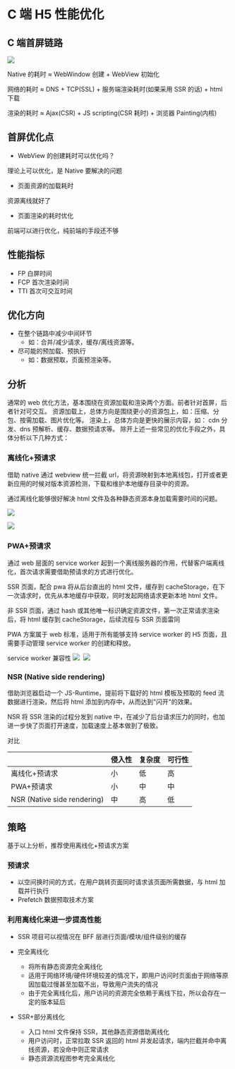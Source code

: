 <!--
 * @Author: feizhijun
 * @Date: 2021-05-10 10:26:51
 * @LastEditors: feizhijun
 * @LastEditTime: 2021-05-16 22:10:59
 * @Description: desc
-->

# C 端 H5 性能优化

## C 端首屏链路

![](./image/h5.png)

Native 的耗时 ≈ WebWindow 创建 + WebView 初始化

网络的耗时 ≈ DNS + TCP(SSL) + 服务端渲染耗时(如果采用 SSR 的话) + html 下载

渲染的耗时 ≈ Ajax(CSR) + JS scripting(CSR 耗时) + 浏览器 Painting(内核)

## 首屏优化点

- WebView 的创建耗时可以优化吗？

理论上可以优化，是 Native 要解决的问题

- 页面资源的加载耗时

资源离线就好了

- 页面渲染的耗时优化

前端可以进行优化，纯前端的手段还不够

## 性能指标

- FP 白屏时间
- FCP 首次渲染时间
- TTI 首次可交互时间

## 优化方向

- 在整个链路中减少中间环节
  - 如：合并/减少请求，缓存/离线资源等。
- 尽可能的预加载、预执行
  - 如：数据预取，页面预渲染等。

## 分析

通常的 web 优化方法，基本围绕在资源加载和渲染两个方面。前者针对首屏，后者针对可交互。
资源加载上，总体方向是围绕更小的资源包上，如：压缩、分包、按需加载、图片优化等。
渲染上，总体方向是更快的展示内容，如： cdn 分发、dns 预解析、缓存、数据预请求等。
除开上述一些常见的优化手段之外，具体分析以下几种方式：

### 离线化+预请求

借助 native 通过 webview 统一拦截 url，将资源映射到本地离线包，打开或者更新应用的时候对版本资源检测，下载和维护本地缓存目录中的资源。

通过离线化能够很好解决 html 文件及各种静态资源本身加载需要时间的问题。

![](./image/c1.png)

![](./image/c2.png)
​

### PWA+预请求

通过 web 层面的 service worker 起到一个离线服务器的作用，代替客户端离线化，首次请求需要借助预请求的方式进行优化。

SSR 页面，配合 pwa 将从后台直出的 html 文件，缓存到 cacheStorage，在下一次请求时，优先从本地缓存中获取，同时发起网络请求更新本地 html 文件。

非 SSR 页面，通过 hash 或其他唯一标识确定资源文件，第一次正常请求渲染后，将 html 缓存到 cacheStorage，后续流程与 SSR 页面雷同

PWA 方案属于 web 标准，适用于所有能够支持 service worker 的 H5 页面，且需要手动管理 service worker 的创建和释放。

service worker 兼容性
![](./image/c3.png)
​
![](./image/c4.png)

### NSR (Native side rendering)

借助浏览器启动一个 JS-Runtime，提前将下载好的 html 模板及预取的 feed 流数据进行渲染，然后将 html 添加到内存中，从而达到"闪开"的效果。

NSR 将 SSR 渲染的过程分发到 native 中，在减少了后台请求压力的同时，也加进一步快了页面打开速度，加载速度上基本做到了极致。

对比

|                             | 侵入性 | 复杂度 | 可行性 |
| --------------------------- | ------ | ------ | ------ |
| 离线化+预请求               | 小     | 低     | 高     |
| PWA+预请求                  | 小     | 中     | 中     |
| NSR (Native side rendering) | 中     | 高     | 低     |

## 策略

基于以上分析，推荐使用离线化+预请求方案

### 预请求

- 以空间换时间的方式，在用户跳转页面同时请求该页面所需数据，与 html 加载并行执行
- Prefetch 数据预取技术方案

### 利用离线化来进一步提高性能

- SSR 项目可以视情况在 BFF 层进行页面/模块/组件级别的缓存
- 完全离线化

  - 将所有静态资源完全离线化
  - 适用于网络环境/硬件环境较差的情况下，即用户访问时页面由于网络等原因加载过慢甚至加载不出，导致用户流失的情况
  - 由于完全离线化后，用户访问的资源完全依赖于离线下拉，所以会存在一定的版本延后

- SSR+部分离线化
  - 入口 html 文件保持 SSR，其他静态资源借助离线化
  - 用户访问时，正常拉取 SSR 返回的 html 并发起请求，端内拦截并命中离线资源，若没命中则正常请求
  - 静态资源流程图参考完全离线化
